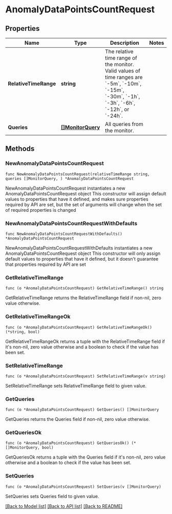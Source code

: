 # AnomalyDataPointsCountRequest

## Properties

Name | Type | Description | Notes
------------ | ------------- | ------------- | -------------
**RelativeTimeRange** | **string** | The relative time range of the monitor. Valid values of time ranges are &#x60;-5m&#x60;, &#x60;-10m&#x60;, &#x60;-15m&#x60;, &#x60;-30m&#x60;, &#x60;-1h&#x60;, &#x60;-3h&#x60;, &#x60;-6h&#x60;, &#x60;-12h&#x60;, or &#x60;-24h&#x60;. | 
**Queries** | [**[]MonitorQuery**](MonitorQuery.md) | All queries from the monitor. | 

## Methods

### NewAnomalyDataPointsCountRequest

`func NewAnomalyDataPointsCountRequest(relativeTimeRange string, queries []MonitorQuery, ) *AnomalyDataPointsCountRequest`

NewAnomalyDataPointsCountRequest instantiates a new AnomalyDataPointsCountRequest object
This constructor will assign default values to properties that have it defined,
and makes sure properties required by API are set, but the set of arguments
will change when the set of required properties is changed

### NewAnomalyDataPointsCountRequestWithDefaults

`func NewAnomalyDataPointsCountRequestWithDefaults() *AnomalyDataPointsCountRequest`

NewAnomalyDataPointsCountRequestWithDefaults instantiates a new AnomalyDataPointsCountRequest object
This constructor will only assign default values to properties that have it defined,
but it doesn't guarantee that properties required by API are set

### GetRelativeTimeRange

`func (o *AnomalyDataPointsCountRequest) GetRelativeTimeRange() string`

GetRelativeTimeRange returns the RelativeTimeRange field if non-nil, zero value otherwise.

### GetRelativeTimeRangeOk

`func (o *AnomalyDataPointsCountRequest) GetRelativeTimeRangeOk() (*string, bool)`

GetRelativeTimeRangeOk returns a tuple with the RelativeTimeRange field if it's non-nil, zero value otherwise
and a boolean to check if the value has been set.

### SetRelativeTimeRange

`func (o *AnomalyDataPointsCountRequest) SetRelativeTimeRange(v string)`

SetRelativeTimeRange sets RelativeTimeRange field to given value.


### GetQueries

`func (o *AnomalyDataPointsCountRequest) GetQueries() []MonitorQuery`

GetQueries returns the Queries field if non-nil, zero value otherwise.

### GetQueriesOk

`func (o *AnomalyDataPointsCountRequest) GetQueriesOk() (*[]MonitorQuery, bool)`

GetQueriesOk returns a tuple with the Queries field if it's non-nil, zero value otherwise
and a boolean to check if the value has been set.

### SetQueries

`func (o *AnomalyDataPointsCountRequest) SetQueries(v []MonitorQuery)`

SetQueries sets Queries field to given value.



[[Back to Model list]](../README.md#documentation-for-models) [[Back to API list]](../README.md#documentation-for-api-endpoints) [[Back to README]](../README.md)


